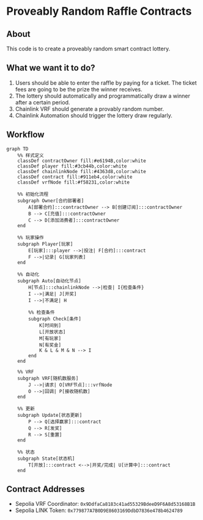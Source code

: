 # Proveably Random Raffle Contracts

## About

This code is to create a proveably random smart contract lottery.

## What we want it to do?

1. Users should be able to enter the raffle by paying for a ticket. The ticket fees are going to be the prize the winner receives.
2. The lottery should automatically and programmatically draw a winner after a certain period.
3. Chainlink VRF should generate a provably random number.
4. Chainlink Automation should trigger the lottery draw regularly.

## Workflow

```mermaid
graph TD
    %% 样式定义
    classDef contractOwner fill:#e6194B,color:white
    classDef player fill:#3cb44b,color:white
    classDef chainlinkNode fill:#4363d8,color:white
    classDef contract fill:#911eb4,color:white
    classDef vrfNode fill:#f58231,color:white

    %% 初始化流程
    subgraph Owner[合约部署者]
        A[部署合约]:::contractOwner --> B[创建订阅]:::contractOwner
        B --> C[充值]:::contractOwner
        C --> D[添加消费者]:::contractOwner
    end

    %% 玩家操作
    subgraph Player[玩家]
        E[玩家]:::player -->|投注| F[合约]:::contract
        F -->|记录| G[玩家列表]
    end

    %% 自动化
    subgraph Auto[自动化节点]
        H[节点]:::chainlinkNode -->|检查| I{检查条件}
        I -->|满足| J[开奖]
        I -->|不满足| H
        
        %% 检查条件
        subgraph Check[条件]
            K[时间到]
            L[开放状态]
            M[有玩家]
            N[有奖金]
            K & L & M & N --> I
        end
    end

    %% VRF
    subgraph VRF[随机数服务]
        J -->|请求| O[VRF节点]:::vrfNode
        O -->|回调| P[接收随机数]
    end

    %% 更新
    subgraph Update[状态更新]
        P --> Q[选择赢家]:::contract
        Q --> R[发奖]
        R --> S[重置]
    end

    %% 状态
    subgraph State[状态机]
        T[开放]:::contract <-->|开奖/完成| U[计算中]:::contract
    end
```

## Contract Addresses

- Sepolia VRF Coordinator: `0x9DdfaCa8183c41ad55329BdeeD9F6A8d53168B1B`
- Sepolia LINK Token: `0x779877A7B0D9E8603169DdbD7836e478b4624789`